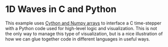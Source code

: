 # 1D Waves in C and Python

This example uses [Cython and Numpy
arrays](http://scipy-lectures.org/advanced/interfacing_with_c/interfacing_with_c.html#id10)
to interface a C time-stepper with a Python code used for high-level
logic and visualization.  This is not the only way to manage this type
of visualization, but is a nice illustration of how we can glue
together code in different languages in useful ways.
